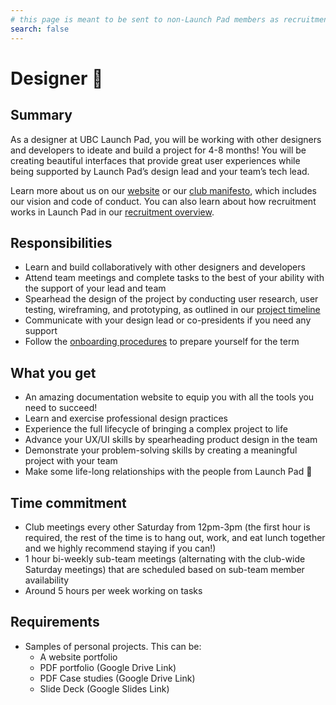 ```yaml
---
# this page is meant to be sent to non-Launch Pad members as recruitment material - exclude it from search
search: false
---
```


# Designer 🚀 



## Summary

As a designer at UBC Launch Pad, you will be working with other designers and developers to ideate and build a project for 4-8 months! You will be creating beautiful interfaces that provide great user experiences while being supported by Launch Pad’s design lead and your team’s tech lead.

Learn more about us on our [website](https://ubclaunchpad.com/) or our [club manifesto](https://docs.ubclaunchpad.com/handbook/manifesto), which includes our vision and code of conduct. You can also learn about how recruitment works in Launch Pad in our [recruitment overview](/handbook/recruitment/overview.md).



## Responsibilities

* Learn and build collaboratively with other designers and developers
* Attend team meetings and complete tasks to the best of your ability with the support of your lead and team
* Spearhead the design of the project by conducting user research, user testing, wireframing, and prototyping, as outlined in our [project timeline](https://docs.ubclaunchpad.com/handbook/project-management/scope#project-timeline)  
* Communicate with your design lead or co-presidents if you need any support
* Follow the [onboarding procedures](https://docs.ubclaunchpad.com/handbook/onboarding/everyone) to prepare yourself for the term  

## What you get

* An amazing documentation website to equip you with all the tools you need to succeed!
* Learn and exercise professional design practices
* Experience the full lifecycle of bringing a complex project to life
* Advance your UX/UI skills by spearheading product design in the team
* Demonstrate your problem-solving skills by creating a meaningful project with your team
* Make some life-long relationships with the people from Launch Pad 💫

## Time commitment

* Club meetings every other Saturday from 12pm-3pm (the first hour is required, the rest of the time is to hang out, work, and eat lunch together and we highly recommend staying if you can!)
* 1 hour bi-weekly sub-team meetings (alternating with the club-wide Saturday meetings) that are scheduled based on sub-team member availability
* Around 5 hours per week working on tasks

## Requirements

* Samples of personal projects. This can be:
  * A website portfolio
  * PDF portfolio (Google Drive Link)
  * PDF Case studies (Google Drive Link)
  * Slide Deck (Google Slides Link)
